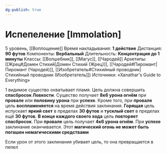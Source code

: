 ```yaml
---
dg-publish: true
---
```

# Испепеление [Immolation]
5 уровень, [[Воплощение]]
Время накладывания: **1 действие**
Дистанция: **90 футов**
Компоненты: **Вербальный**
Длительность: **Концентрация до 1 минуты**
Классы: [[Волшебник]], [[Магус]], [[Чародей]]
Архетипы: [[Жрец#Домен Стихий|Домен Стихий (Жрец)]], [[Чародей#Пиромант|Пиромант (Чародей)]], [[Изобретатель#Стихийный проводник|Стихийный проводник (Изобретатель]])
Источники: «Xanathar's Guide to Everything»

1 видимое существо охватывает пламя. Цель должна совершить **спасбросок Ловкости**. Существо получает **8к6 урона огнём** при **провале** или **половину урона** при **успехе**. Кроме того, при **провале** цель **воспламеняется** на время действия заклинания. **Горящая** цель испускает **яркий свет** в пределах **30 футов** и **тусклый свет** в пределах ещё **30 футов**. **В конце каждого своего хода** цель **повторяет спасбросок**. При **провале** цель получает **4к6 урона огнём**. При **успехе** заклинание оканчивается. Этот **магический огонь не может быть погашен немагическими средствами**

Если урон от этого заклинания убивает цель, то она превращается в пепел